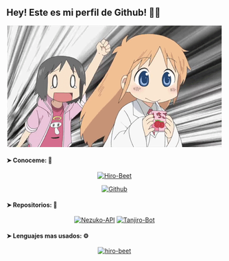 ## Hey! Este es mi perfil de Github! 💭🚀

<p align="center"><img title="Hiro-Beet" src="https://github.com/Hiro-Beet/Hiro-Beet/blob/main/src/gif.gif"></p>

####  ➤ Conoceme: 🍕

<p align="center"><a href="https://github.com/Hiro-Beet"><img title="Hiro-Beet" src="https://github-readme-stats.vercel.app/api?username=hiro-beet&show_icons=true&include_all_commits=true&custom_title=Hiro-Beet&theme=merko&cache_seconds=320"></a>
</p>

<p align="center">
<a href="https://github.com/Hiro-Beet"><img title="Github" src="https://img.shields.io/badge/hiro-beet-brightgreen?style=for-the-badge&logo=github"></a>
</p>

#### ➤ Repositorios: 🌴

<p align="center">
<a href="https://github.com/Hiro-Beet/Nezuko-API"><img title="Nezuko-API" src="https://github-readme-stats.vercel.app/api/pin/?username=Hiro-Beet&repo=Nezuko-API&theme=merko"></a>
<a href="https://github.com/Hiro-Beet/Tanjiro-Bot"><img title="Tanjiro-Bot" src="https://github-readme-stats.vercel.app/api/pin/?username=Hiro-Beet&repo=Tanjiro-Bot&theme=merko"></a>
</p>

#### ➤  Lenguajes mas usados: ⚙

<p align="center">
<a href="https://github.com/Hiro-Beet"><img title="hiro-beet" src="https://github-readme-stats.vercel.app/api/top-langs/?username=hiro-beet&custom_title=Lenguajes mas usados:&theme=merko&layout=default&line_height=10"></a>
</p>